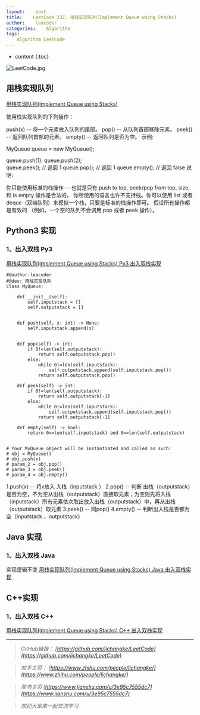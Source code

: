 ```yaml
---
layout:    post
title:    LeetCode 232. 用栈实现队列(Implement Queue using Stacks)
author:    leacoder
categories:    Algorithm 
tags:
    Algorithm LeetCode
---
```


* content
{:toc}


![LeetCode.jpg](https://upload-images.jianshu.io/upload_images/16846478-86ba6be3f8a7c9df.jpg?imageMogr2/auto-orient/strip%7CimageView2/2/w/1240)


## 用栈实现队列

[用栈实现队列(Implement Queue using Stacks)](https://leetcode-cn.com/problems/implement-queue-using-stacks/)

使用栈实现队列的下列操作：

push(x) -- 将一个元素放入队列的尾部。
pop() -- 从队列首部移除元素。
peek() -- 返回队列首部的元素。
empty() -- 返回队列是否为空。
示例:

MyQueue queue = new MyQueue();

queue.push(1);
queue.push(2);  
queue.peek();  // 返回 1
queue.pop();   // 返回 1
queue.empty(); // 返回 false
说明:

你只能使用标准的栈操作 -- 也就是只有 push to top, peek/pop from top, size, 和 is empty 操作是合法的。
你所使用的语言也许不支持栈。你可以使用 list 或者 deque（双端队列）来模拟一个栈，只要是标准的栈操作即可。
假设所有操作都是有效的 （例如，一个空的队列不会调用 pop 或者 peek 操作）。

## Python3 实现

### 1、出入双栈 Py3

[用栈实现队列(Implement Queue using Stacks) Py3 出入双栈实现](https://github.com/lichangke/LeetCode/blob/master/232.%20Implement%20Queue%20using%20Stacks/ImplementQueueusingStacks.py)
```
#@author:leacoder
#@des: 用栈实现队列
class MyQueue:

    def __init__(self):
        self.inputstack = []
        self.outputstack = []
        

    def push(self, x: int) -> None:
        self.inputstack.append(x)
        

    def pop(self) -> int:
        if 0!=len(self.outputstack):
            return self.outputstack.pop()
        else:
            while 0!=len(self.inputstack):     
                self.outputstack.append(self.inputstack.pop())      
            return self.outputstack.pop()        

    def peek(self) -> int:
        if 0!=len(self.outputstack):
            return self.outputstack[-1]
        else:
            while 0!=len(self.inputstack):
                self.outputstack.append(self.inputstack.pop())
            return self.outputstack[-1]

    def empty(self) -> bool:
        return 0==len(self.inputstack) and 0==len(self.outputstack)
        

# Your MyQueue object will be instantiated and called as such:
# obj = MyQueue()
# obj.push(x)
# param_2 = obj.pop()
# param_3 = obj.peek()
# param_4 = obj.empty()
```
1.push(x) -- 将x放入 入栈（inputstack ）
2.pop() --  判断 出栈（outputstack）是否为空，不为空从出栈（outputstack）直接取元素；为空则先将入栈（inputstack）所有元素依次取出放入出栈（outputstack）中，再从出栈（outputstack）取元素
3.peek() -- 同pop()
4.empty() -- 判断出入栈是否都为空（inputstack 、outputstack）

## Java 实现

### 1、出入双栈 Java

实现逻辑不变
[用栈实现队列(Implement Queue using Stacks) Java  出入双栈实现](https://github.com/lichangke/LeetCode/blob/master/232.%20Implement%20Queue%20using%20Stacks/ImplementQueueusingStacks.java)

## C++实现

### 1、出入双栈 C++

[用栈实现队列(Implement Queue using Stacks) C++  出入双栈实现](https://github.com/lichangke/LeetCode/blob/master/232.%20Implement%20Queue%20using%20Stacks/ImplementQueueusingStacks.cpp)

----
>*GitHub链接：*
>*[https://github.com/lichangke/LeetCode](https://github.com/lichangke/LeetCode)*

>*知乎主页：*
>*[https://www.zhihu.com/people/lichangke/](https://www.zhihu.com/people/lichangke/)*

>*简书主页*
>*[https://www.jianshu.com/u/3e95c7555dc7](https://www.jianshu.com/u/3e95c7555dc7)*

>*欢迎大家来一起交流学习*